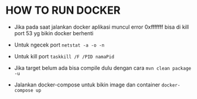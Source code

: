 # HOW TO RUN DOCKER
- Jika pada saat jalankan docker aplikasi muncul error 0xfffffff bisa di kill port 53 yg bikin docker berhenti
- Untuk ngecek port `netstat -a -o -n` 
- Untuk kill port `taskkill /F /PID namaPid`


- Jika target belum ada bisa compile dulu dengan cara
 `mvn clean package -u`


- Jalankan docker-compose untuk bikin image dan container `docker-compose up`